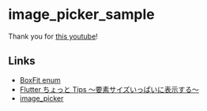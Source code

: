 # image_picker_sample

Thank you for [this youtube](https://www.youtube.com/watch?v=DJ5wbMR_EWI&ab_channel=AJFlutterTutorials)!

## Links

- [BoxFit enum](https://api.flutter.dev/flutter/painting/BoxFit.html)
- [Flutter ちょっと Tips 〜要素サイズいっぱいに表示する〜](https://qiita.com/Idenon/items/22fcdff1a2b4d89916bd)
- [image_picker](https://pub.dev/packages/image_picker)
